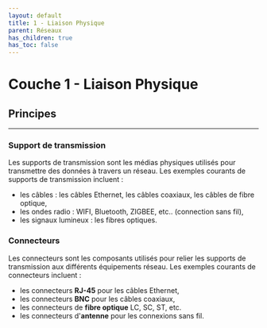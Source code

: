 ```yaml
---
layout: default
title: 1 - Liaison Physique
parent: Réseaux
has_children: true
has_toc: false
---
```


# Couche 1 - Liaison Physique

## Principes

---

### **Support de transmission**

Les supports de transmission sont les médias physiques utilisés pour transmettre des données à travers un réseau. Les exemples courants de supports de transmission incluent :

- les câbles : les câbles Ethernet, les câbles coaxiaux, les câbles de fibre optique,
- les ondes radio : WIFI, Bluetooth, ZIGBEE, etc.. (connection sans fil),
- les signaux lumineux : les fibres optiques.

### **Connecteurs**

Les connecteurs sont les composants utilisés pour relier les supports de transmission aux différents équipements réseau. Les exemples courants de connecteurs incluent :

- les connecteurs **RJ-45** pour les câbles Ethernet,
- les connecteurs **BNC** pour les câbles coaxiaux,
- les connecteurs de **fibre optique** LC, SC, ST, etc.
- les connecteurs d'**antenne** pour les connexions sans fil.
